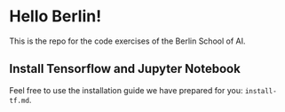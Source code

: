 # Hello Berlin!

This is the repo for the code exercises of the Berlin School of AI. 

## Install Tensorflow and Jupyter Notebook

Feel free to use the installation guide we have prepared for you: `install-tf.md`.
